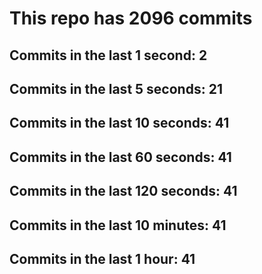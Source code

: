 # This repo has 2096 commits

## Commits in the last 1 second: 2
## Commits in the last 5 seconds: 21
## Commits in the last 10 seconds: 41
## Commits in the last 60 seconds: 41
## Commits in the last 120 seconds: 41
## Commits in the last 10 minutes: 41
## Commits in the last 1 hour: 41
